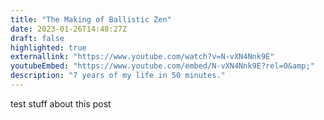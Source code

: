 ```yaml
---
title: "The Making of Ballistic Zen"
date: 2023-01-26T14:48:27Z
draft: false
highlighted: true
externallink: "https://www.youtube.com/watch?v=N-vXN4Nnk9E"
youtubeEmbed: "https://www.youtube.com/embed/N-vXN4Nnk9E?rel=0&amp;"
description: "7 years of my life in 50 minutes."
---
```

test stuff about this post

